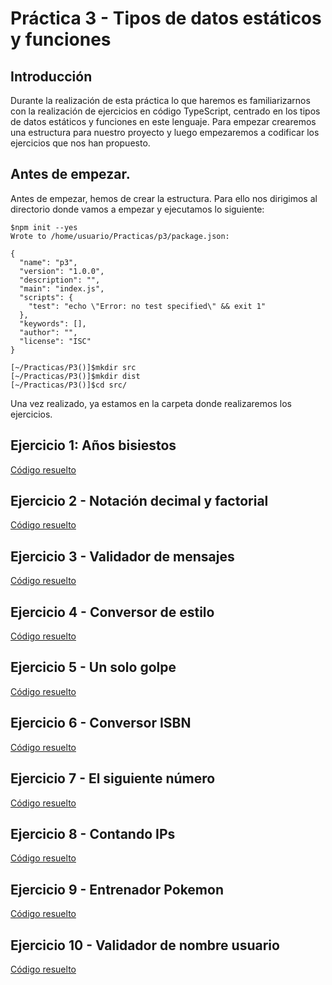 # Práctica 3 - Tipos de datos estáticos y funciones

## Introducción
Durante la realización de esta práctica lo que haremos es familiarizarnos con la realización de ejercicios en código TypeScript, centrado en los tipos de datos estáticos y funciones en este lenguaje. Para empezar crearemos una estructura para nuestro proyecto y luego empezaremos a codificar los ejercicios que nos han propuesto.

## Antes de empezar.
Antes de empezar, hemos de crear la estructura. Para ello nos dirigimos al directorio donde vamos a empezar y ejecutamos lo siguiente:

```
$npm init --yes
Wrote to /home/usuario/Practicas/p3/package.json:

{
  "name": "p3",
  "version": "1.0.0",
  "description": "",
  "main": "index.js",
  "scripts": {
    "test": "echo \"Error: no test specified\" && exit 1"
  },
  "keywords": [],
  "author": "",
  "license": "ISC"
}

[~/Practicas/P3()]$mkdir src
[~/Practicas/P3()]$mkdir dist
[~/Practicas/P3()]$cd src/
```
Una vez realizado, ya estamos en la carpeta donde realizaremos los ejercicios.
## Ejercicio 1: Años bisiestos
[Código resuelto](https://github.com/ULL-ESIT-INF-DSI-2021/ull-esit-inf-dsi-20-21-prct03-static-types-functions-alu0101119663/blob/master/src/ejercicio-1.ts)
## Ejercicio 2 - Notación decimal y factorial
[Código resuelto](https://github.com/ULL-ESIT-INF-DSI-2021/ull-esit-inf-dsi-20-21-prct03-static-types-functions-alu0101119663/blob/master/src/ejercicio-2.ts)
## Ejercicio 3 - Validador de mensajes
[Código resuelto](https://github.com/ULL-ESIT-INF-DSI-2021/ull-esit-inf-dsi-20-21-prct03-static-types-functions-alu0101119663/blob/master/src/ejercicio-3.ts)
## Ejercicio 4 - Conversor de estilo
[Código resuelto](https://github.com/ULL-ESIT-INF-DSI-2021/ull-esit-inf-dsi-20-21-prct03-static-types-functions-alu0101119663/blob/master/src/ejercicio-4.ts)
## Ejercicio 5 - Un solo golpe
[Código resuelto](https://github.com/ULL-ESIT-INF-DSI-2021/ull-esit-inf-dsi-20-21-prct03-static-types-functions-alu0101119663/blob/master/src/ejercicio-5.ts)
## Ejercicio 6 - Conversor ISBN
[Código resuelto](https://github.com/ULL-ESIT-INF-DSI-2021/ull-esit-inf-dsi-20-21-prct03-static-types-functions-alu0101119663/blob/master/src/ejercicio-6.ts)
## Ejercicio 7 - El siguiente número
[Código resuelto](https://github.com/ULL-ESIT-INF-DSI-2021/ull-esit-inf-dsi-20-21-prct03-static-types-functions-alu0101119663/blob/master/src/ejercicio-7.ts)
## Ejercicio 8 - Contando IPs
[Código resuelto](https://github.com/ULL-ESIT-INF-DSI-2021/ull-esit-inf-dsi-20-21-prct03-static-types-functions-alu0101119663/blob/master/src/ejercicio-8.ts)
## Ejercicio 9 - Entrenador Pokemon
[Código resuelto](https://github.com/ULL-ESIT-INF-DSI-2021/ull-esit-inf-dsi-20-21-prct03-static-types-functions-alu0101119663/blob/master/src/ejercicio-9.ts)
## Ejercicio 10 - Validador de nombre usuario
[Código resuelto](https://github.com/ULL-ESIT-INF-DSI-2021/ull-esit-inf-dsi-20-21-prct03-static-types-functions-alu0101119663/blob/master/src/ejercicio-10.ts)

